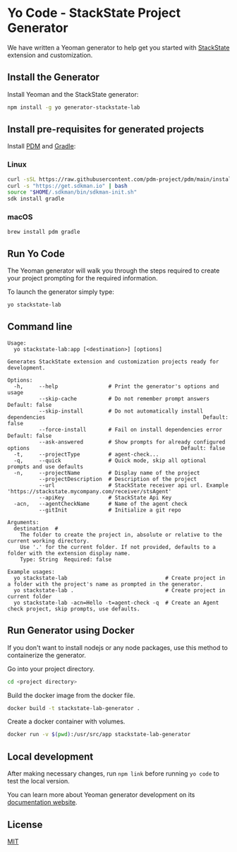 # Yo Code - StackState Project Generator

We have written a Yeoman generator to help get you started with [StackState](http://stackstate.com) extension and customization.

## Install the Generator

Install Yeoman and the StackState generator:

```bash
npm install -g yo generator-stackstate-lab
```

## Install pre-requisites for generated projects

Install [PDM](https://pdm.fming.dev/latest/#installation) and [Gradle](https://gradle.org/install):

### Linux

```bash
curl -sSL https://raw.githubusercontent.com/pdm-project/pdm/main/install-pdm.py | python3 -
curl -s "https://get.sdkman.io" | bash
source "$HOME/.sdkman/bin/sdkman-init.sh"
sdk install gradle
```

### macOS

```bash
brew install pdm gradle
```

## Run Yo Code

The Yeoman generator will walk you through the steps required to create your project prompting for the required information.

To launch the generator simply type:

```bash
yo stackstate-lab
```

## Command line

```
Usage:
  yo stackstate-lab:app [<destination>] [options]

Generates StackState extension and customization projects ready for development.

Options:
  -h,     --help                # Print the generator's options and usage
          --skip-cache          # Do not remember prompt answers                                                             Default: false
          --skip-install        # Do not automatically install dependencies                                                  Default: false
          --force-install       # Fail on install dependencies error                                                         Default: false
          --ask-answered        # Show prompts for already configured options                                                Default: false
  -t,     --projectType         # agent-check...
  -q,     --quick               # Quick mode, skip all optional prompts and use defaults
  -n,     --projectName         # Display name of the project
          --projectDescription  # Description of the project
          --url                 # StackState receiver api url. Example 'https://stackstate.mycompany.com/receiver/stsAgent'
          --apiKey              # StackState Api Key
  -acn,   --agentCheckName      # Name of the agent check
          --gitInit             # Initialize a git repo

Arguments:
  destination  #
    The folder to create the project in, absolute or relative to the current working directory.
    Use '.' for the current folder. If not provided, defaults to a folder with the extension display name.
    Type: String  Required: false

Example usages:
  yo stackstate-lab                               # Create project in a folder with the project's name as prompted in the generator.
  yo stackstate-lab .                             # Create project in current folder
  yo stackstate-lab -acn=Hello -t=agent-check -q  # Create an Agent check project, skip prompts, use defaults.

```

## Run Generator using Docker

If you don't want to install nodejs or any node packages, use this method to containerize the generator.

Go into your project directory.

```bash
cd <project directory>
```

Build the docker image from the docker file.

```bash
docker build -t stackstate-lab-generator .
```

Create a docker container with volumes.

```bash
docker run -v $(pwd):/usr/src/app stackstate-lab-generator
```

## Local development

After making necessary changes, run `npm link` before running `yo code` to
test the local version.

You can learn more about Yeoman generator development on its
[documentation website](https://yeoman.io/authoring/index.html).


## License

[MIT](LICENSE)

